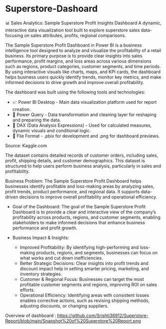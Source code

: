 # Superstore-Dashoard
📊 Sales Analytics: Sample Superstore Profit Insights Dashboard
A dynamic, interactive data visualization tool built to explore superstore sales data- focusing on sales attributes, profits, regional comparisons.

The Sample Superstore Profit Dashboard in Power BI is a business intelligence tool designed to analyze and visualize the profitability of a retail business. Its primary purpose is to provide clear insights into sales performance, profit margins, and loss areas across various dimensions such as regions, product categories, customer segments, and time periods. By using interactive visuals like charts, maps, and KPI cards, the dashboard helps business users quickly identify trends, monitor key metrics, and make informed decisions to drive growth and improve overall profitability.

The dashboard was built using the following tools and technologies:
- 📈 Power BI Desktop - Main data visualization platform used for report creation.
- 📝 Power Query - Data transformation and cleaning layer for reshaping and preparing the data.
- 🧠 DAX (Data Analysis Expressions) - Used for calculated measures, dynamic visuals and conditional logic.
- 📂 File Format - .pbix for development and .png for dashboard previews.

Source: Kaggle.com

The dataset contains detailed records of customer orders, including sales, profit, shipping details, and customer demographics. This dataset is structured to help users perform business analysis, particularly in sales and profitability.

Business Problem:
The Sample Superstore Profit Dashboard helps businesses identify profitable and loss-making areas by analyzing sales, profit trends, product performance, and regional data. It supports data-driven decisions to improve overall profitability and operational efficiency.

- Goal of the Dashboard:
The goal of the Sample Superstore Profit Dashboard is to provide a clear and interactive view of the company’s profitability across products, regions, and customer segments, enabling stakeholders to make informed decisions that enhance business performance and profit growth.

- Business Impact & Insights:
  - Improved Profitability: By identifying high-performing and loss-making products, regions, and segments, businesses can focus on what works and cut down inefficiencies.
  - Better Strategic Decisions: Clear insights into profit trends and discount impact help in setting smarter pricing, marketing, and inventory strategies.
  - Customer & Regional Focus: Businesses can target the most profitable customer segments and regions, improving ROI on sales efforts.
  - Operational Efficiency: Identifying areas with consistent losses enables corrective actions, such as revising shipping methods, adjusting discounts, or changing suppliers.

Overview of dashboard : https://github.com/Srishti36912/Superstore-Report/blob/main/Snapshot%20of%20Superstore%20Report.png
